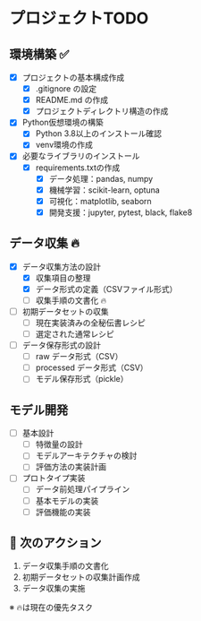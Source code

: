 # プロジェクトTODO

## 環境構築 ✅
- [x] プロジェクトの基本構成作成
  - [x] .gitignore の設定
  - [x] README.md の作成
  - [x] プロジェクトディレクトリ構造の作成
- [x] Python仮想環境の構築
  - [x] Python 3.8以上のインストール確認
  - [x] venv環境の作成
- [x] 必要なライブラリのインストール
  - [x] requirements.txtの作成
    - [x] データ処理：pandas, numpy
    - [x] 機械学習：scikit-learn, optuna
    - [x] 可視化：matplotlib, seaborn
    - [x] 開発支援：jupyter, pytest, black, flake8

## データ収集 🔥
- [x] データ収集方法の設計
  - [x] 収集項目の整理
  - [x] データ形式の定義（CSVファイル形式）
  - [ ] 収集手順の文書化 🔥
- [ ] 初期データセットの収集
  - [ ] 現在実装済みの全秘伝書レシピ
  - [ ] 選定された通常レシピ
- [ ] データ保存形式の設計
  - [ ] raw データ形式（CSV）
  - [ ] processed データ形式（CSV）
  - [ ] モデル保存形式（pickle）

## モデル開発
- [ ] 基本設計
  - [ ] 特徴量の設計
  - [ ] モデルアーキテクチャの検討
  - [ ] 評価方法の実装計画
- [ ] プロトタイプ実装
  - [ ] データ前処理パイプライン
  - [ ] 基本モデルの実装
  - [ ] 評価機能の実装

## 🏃 次のアクション
1. データ収集手順の文書化
2. 初期データセットの収集計画作成
3. データ収集の実施

※ 🔥は現在の優先タスク 